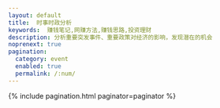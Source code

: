 ```yaml
---
layout: default 
title:  时事时政分析
keywords:  赚钱笔记,网赚方法,赚钱思路,投资理财
description: 分析重要突发事件、重要政策对经济的影响，发现潜在的机会
noprenext: true
pagination:
  category: event
  enabled: true
  permalink: /:num/
---
```


{% include pagination.html paginator=paginator %}
